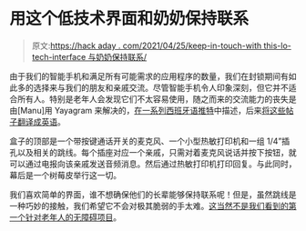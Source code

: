 # 用这个低技术界面和奶奶保持联系

> 原文:[https://hack aday . com/2021/04/25/keep-in-touch-with this-lo-tech-interface 与奶奶保持联系/](https://hackaday.com/2021/04/25/keep-in-touch-with-grandma-with-this-lo-tech-interface/)

由于我们的智能手机和满足所有可能需求的应用程序的数量，我们在封锁期间有如此多的选择来与我们的朋友和亲戚交流。尽管智能手机令人印象深刻，但它并不适合所有人。特别是老年人会发现它们不太容易使用，随之而来的交流能力的丧失是由[Manu]用 Yayagram 来解决的，[在一系列西班牙语推特](https://twitter.com/mrcatacroquer/status/1383834612669902856)中描述，后来[将这些帖子翻译成英语](https://twitter.com/mrcatacroquer/status/1386318806411325440)。

盒子的顶部是一个带按键通话开关的麦克风、一个小型热敏打印机和一组 1/4”插孔以及相关的跳线。每个插座对应一个亲戚，只需对着麦克风说话并按下按钮，就可以通过电报向该亲戚发送音频消息。然后通过热敏打印机打印回复。与此同时，幕后是一个树莓皮举行这一切。

我们喜欢简单的界面，谁不想确保他们的长辈能够保持联系呢！但是，虽然跳线是一种巧妙的接触，我们希望它不会对极其脆弱的手太难。[这当然不是我们看到的第一个针对老年人的无障碍项目](https://hackaday.com/2015/10/04/just-dont-call-it-an-old-remote/)。